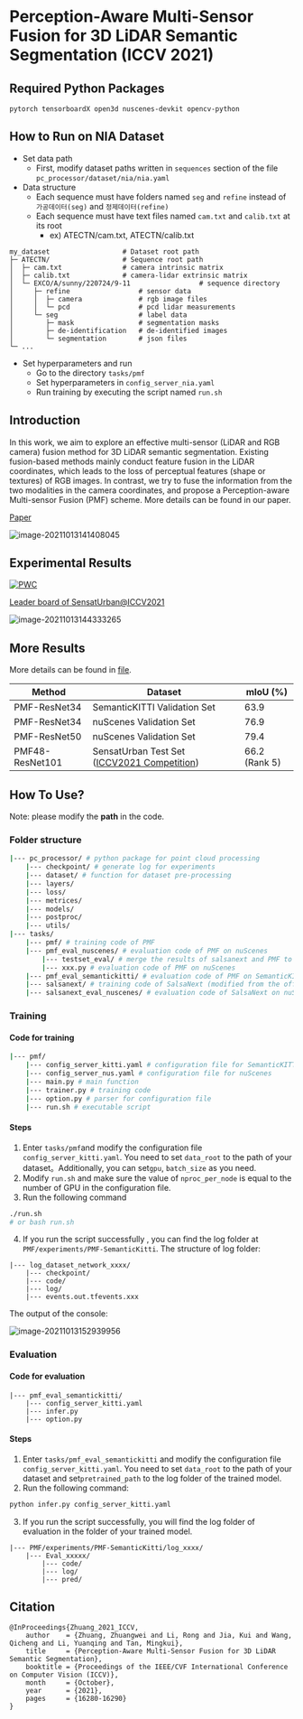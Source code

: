 # Perception-Aware Multi-Sensor Fusion for 3D LiDAR Semantic Segmentation (ICCV 2021)

## Required Python Packages
```
pytorch tensorboardX open3d nuscenes-devkit opencv-python
```

## How to Run on NIA Dataset
* Set data path
  * First, modify dataset paths written in `sequences` section of the file `pc_processor/dataset/nia/nia.yaml`
* Data structure
  * Each sequence must have folders named `seg` and `refine` instead of `가공데이터(seg)` and `정제데이터(refine)`
  * Each sequence must have text files named `cam.txt` and `calib.txt` at its root
    * ex) ATECTN/cam.txt, ATECTN/calib.txt

```
my_dataset                  # Dataset root path
├─ ATECTN/                  # Sequence root path
│  ├─ cam.txt               # camera intrinsic matrix
│  ├─ calib.txt             # camera-lidar extrinsic matrix
│  └─ EXCO/A/sunny/220724/9-11                 # sequence directory
│     ├─ refine                 # sensor data
│     │  ├─ camera              # rgb image files
│     │  └─ pcd                 # pcd lidar measurements
│     └─ seg                    # label data
│        ├─ mask                # segmentation masks
│        ├─ de-identification   # de-identified images
│        └─ segmentation        # json files
└─ ...
```

* Set hyperparameters and run
  * Go to the directory `tasks/pmf`
  * Set hyperparameters in `config_server_nia.yaml`
  * Run training by executing the script named `run.sh`

## Introduction

In this work, we aim to explore an effective multi-sensor (LiDAR and RGB camera) fusion method for 3D LiDAR semantic segmentation. Existing fusion-based methods mainly conduct feature fusion in the LiDAR coordinates, which leads to the loss of perceptual features (shape or textures) of RGB images.    In contrast, we try to fuse the information from the two modalities in the camera coordinates, and propose a Perception-aware Multi-sensor Fusion (PMF) scheme. More details can be found in our paper.

[Paper](https://arxiv.org/abs/2106.15277)

![image-20211013141408045](assets/image-20211013141408045.png)

## Experimental Results

[![PWC](https://img.shields.io/endpoint.svg?url=https://paperswithcode.com/badge/perception-aware-multi-sensor-fusion-for-3d/lidar-semantic-segmentation-on-nuscenes)](https://paperswithcode.com/sota/lidar-semantic-segmentation-on-nuscenes?p=perception-aware-multi-sensor-fusion-for-3d)

[Leader board of SensatUrban@ICCV2021](https://competitions.codalab.org/competitions/31519#results)

![image-20211013144333265](assets/image-20211013144333265.png)

## More Results

More details can be found in [file](./more_experiment_config.md).

| Method          | Dataset                                                      | mIoU (%)      |
| --------------- | ------------------------------------------------------------ | ------------- |
| PMF-ResNet34    | SemanticKITTI Validation Set                                 | 63.9          |
| PMF-ResNet34    | nuScenes Validation Set                                      | 76.9          |
| PMF-ResNet50    | nuScenes Validation Set                                      | 79.4          |
| PMF48-ResNet101 | SensatUrban Test Set ([ICCV2021 Competition](https://competitions.codalab.org/competitions/31519#results)) | 66.2 (Rank 5) |



## How To Use?

Note: please modify the **path** in the code.

### Folder structure

```bash
|--- pc_processor/ # python package for point cloud processing
	|--- checkpoint/ # generate log for experiments
	|--- dataset/ # function for dataset pre-processing
	|--- layers/
	|--- loss/ 
	|--- metrices/ 
	|--- models/
	|--- postproc/ 
	|--- utils/
|--- tasks/ 
	|--- pmf/ # training code of PMF
	|--- pmf_eval_nuscenes/ # evaluation code of PMF on nuScenes
		|--- testset_eval/ # merge the results of salsanext and PMF to generate results for testset
		|--- xxx.py # evaluation code of PMF on nuScenes
	|--- pmf_eval_semantickitti/ # evaluation code of PMF on SemanticKITTI
	|--- salsanext/ # training code of SalsaNext (modified from the official version)
	|--- salsanext_eval_nuscenes/ # evaluation code of SalsaNext on nuScenes
```



### Training

#### Code for training

```bash
|--- pmf/
	|--- config_server_kitti.yaml # configuration file for SemanticKITTI
	|--- config_server_nus.yaml # configuration file for nuScenes
	|--- main.py # main function
	|--- trainer.py # training code
	|--- option.py # parser for configuration file
	|--- run.sh # executable script 
```

#### Steps

1. Enter `tasks/pmf`and modify the configuration file `config_server_kitti.yaml`. You need to set `data_root` to the path of your dataset。Additionally, you can set`gpu`, `batch_size` as you need.
2. Modify  `run.sh` and make sure the value of `nproc_per_node` is equal to the number of GPU in the configuration file.
3. Run the following command

```bash
./run.sh
# or bash run.sh
```

4. If you run the script successfully , you can find the log folder at `PMF/experiments/PMF-SemanticKitti`. The structure of log folder:

```
|--- log_dataset_network_xxxx/
	|--- checkpoint/ 
	|--- code/ 
	|--- log/ 
	|--- events.out.tfevents.xxx
```

The output of the console:

![image-20211013152939956](assets/image-20211013152939956.png)

### Evaluation

#### Code for evaluation

```
|--- pmf_eval_semantickitti/ 
	|--- config_server_kitti.yaml 
	|--- infer.py 
	|--- option.py
```

#### Steps

1. Enter `tasks/pmf_eval_semantickitti` and modify the configuration file  `config_server_kitti.yaml`. You need to set  `data_root`  to the path of your dataset and set`pretrained_path` to the log folder of the trained model.
2. Run the following command:

```bash
python infer.py config_server_kitti.yaml
```

3. If you run the script successfully, you will find the log folder of evaluation in the folder of your trained model. 

```
|--- PMF/experiments/PMF-SemanticKitti/log_xxxx/ 
	|--- Eval_xxxxx/ 
		|--- code/ 
		|--- log/ 
		|--- pred/ 
```

## Citation

```
@InProceedings{Zhuang_2021_ICCV,
    author    = {Zhuang, Zhuangwei and Li, Rong and Jia, Kui and Wang, Qicheng and Li, Yuanqing and Tan, Mingkui},
    title     = {Perception-Aware Multi-Sensor Fusion for 3D LiDAR Semantic Segmentation},
    booktitle = {Proceedings of the IEEE/CVF International Conference on Computer Vision (ICCV)},
    month     = {October},
    year      = {2021},
    pages     = {16280-16290}
}
```





